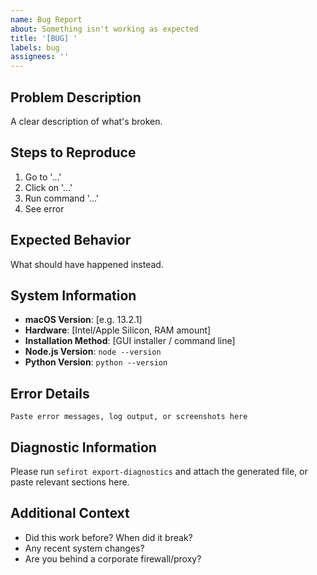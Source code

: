 ```yaml
---
name: Bug Report
about: Something isn't working as expected
title: '[BUG] '
labels: bug
assignees: ''
---
```


## Problem Description
A clear description of what's broken.

## Steps to Reproduce
1. Go to '...'
2. Click on '...'
3. Run command '...'
4. See error

## Expected Behavior
What should have happened instead.

## System Information
- **macOS Version**: [e.g. 13.2.1]
- **Hardware**: [Intel/Apple Silicon, RAM amount]
- **Installation Method**: [GUI installer / command line]
- **Node.js Version**: `node --version`
- **Python Version**: `python --version`

## Error Details
```
Paste error messages, log output, or screenshots here
```

## Diagnostic Information
Please run `sefirot export-diagnostics` and attach the generated file, or paste relevant sections here.

## Additional Context
- Did this work before? When did it break?
- Any recent system changes?
- Are you behind a corporate firewall/proxy?